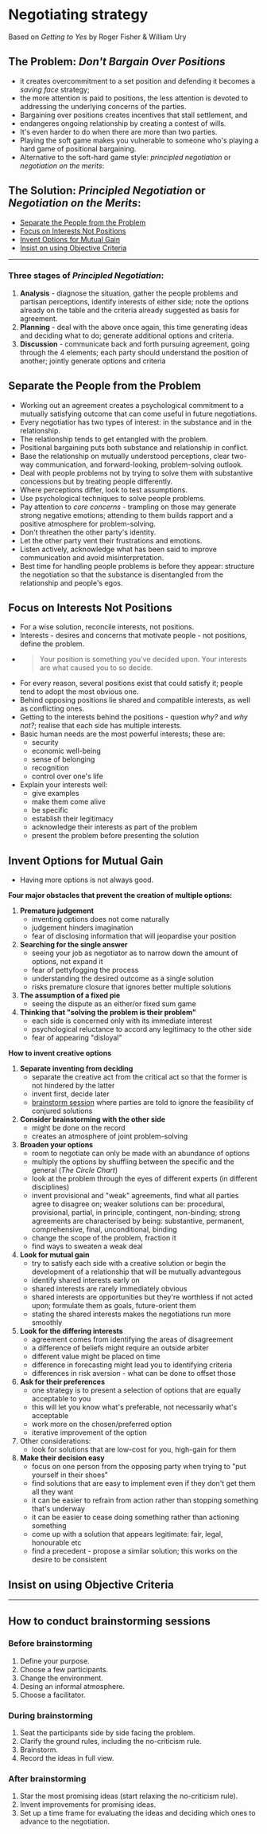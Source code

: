 # Negotiating strategy <!-- omit in toc -->

Based on _Getting to Yes_ by Roger Fisher & William Ury

## The Problem: _Don't Bargain Over Positions_ <!-- omit in toc -->
  - it creates overcommitment to a set position and defending it becomes a _saving face_ strategy; 
  - the more attention is paid to positions, the less attention is devoted to addressing the underlying concerns of the parties. 
  - Bargaining over positions creates incentives that stall settlement, and 
  - endangeres ongoing relationship by creating a contest of wills.
  - It's even harder to do when there are more than two parties.
  - Playing the soft game makes you vulnerable to someone who's playing a hard game of positional bargaining.
  - Alternative to the soft-hard game style: _principled negotiation_ or _negotiation on the merits_:

## The Solution: _Principled Negotiation_ or _Negotiation on the Merits_: <!-- omit in toc -->
- [Separate the People from the Problem](#separate-the-people-from-the-problem)
- [Focus on Interests Not Positions](#focus-on-interests-not-positions)
- [Invent Options for Mutual Gain](#invent-options-for-mutual-gain)
- [Insist on using Objective Criteria](#insist-on-using-objective-criteria)

---

### Three stages of _Principled Negotiation_:

1. **Analysis** - diagnose the situation, gather the people problems and partisan perceptions, identify interests of either side; note the options already on the table and the criteria already suggested as basis for agreement.
2. **Planning** - deal with the above once again, this time generating ideas and deciding what to do; generate additional options and criteria.
3. **Discussion** - communicate back and forth pursuing agreement, going through the 4 elements; each party should understand the position of another; jointly generate options and criteria
   
## Separate the People from the Problem

* Working out an agreement creates a psychological commitment to a mutually satisfying outcome that can come useful in future negotiations.
* Every negotiatior has two types of interest: in the substance and in the relationship.
* The relationship tends to get entangled with the problem. 
* Positional bargaining puts both substance and relationship in conflict.
* Base the relationship on mutually understood perceptions, clear two-way communication, and forward-looking, problem-solving outlook.
* Deal with people problems not by trying to solve them with substantive concessions but by treating people differently.
* Where perceptions differ, look to test assumptions.
* Use psychological techniques to solve people problems.
* Pay attention to _core concerns_ - trampling on those may generate strong negative emotions; attending to them builds rapport and a positive atmosphere for problem-solving.
* Don't threathen the other party's identity.
* Let the other party vent their frustrations and emotions.
* Listen actively, acknowledge what has been said to improve communication and avoid misinterpretation.
* Best time for handling people problems is before they appear: structure the negotiation so that the substance is disentangled from the relationship and people's egos.


## Focus on Interests Not Positions

* For a wise solution, reconcile interests, not positions.
* Interests - desires and concerns that motivate people - not positions, define the problem.
* > Your position is something you've decided upon. Your interests are what caused you to so decide.
* For every reason, several positions exist that could satisfy it; people tend to adopt the most obvious one.
* Behind opposing positions lie shared and compatible interests, as well as conflicting ones.
* Getting to the interests behind the positions - question _why?_ and _why not?_; realise that each side has multiple interests.
* Basic human needs are the most powerful interests; these are: 
  * security
  * economic well-being
  * sense of belonging
  * recognition
  * control over one's life
* Explain your interests well: 
  * give examples
  * make them come alive
  * be specific
  * establish their legitimacy
  * acknowledge their interests as part of the problem
  * present the problem before presenting the solution


## Invent Options for Mutual Gain

* Having more options is not always good.

**Four major obstacles that prevent the creation of multiple options:**

1. **Premature judgement**
     - inventing options does not come naturally
     - judgement hinders imagination
     - fear of disclosing information that will jeopardise your position
2. **Searching for the single answer**
     - seeing your job as negotiator as to narrow down the amount of options, not expand it
     - fear of pettyfogging the process
     - understanding the desired outcome as a single solution
     - risks premature closure that ignores better multiple solutions
3. **The assumption of a fixed pie**
     - seeing the dispute as an either/or fixed sum game
4. **Thinking that "solving the problem is their problem"**
     - each side is concerned only with its immediate interest
     - psychological reluctance to accord any legitimacy to the other side
     - fear of appearing "disloyal"

**How to invent creative options**

1. **Separate inventing from deciding**
   - separate the creative act from the critical act so that the former is not hindered by the latter
   - invent first, decide later
   - [brainstorm session](#how-to-conduct-brainstorming-sessions) where parties are told to ignore the feasibility of conjured solutions
2. **Consider brainstorming with the other side**
   - might be done on the record
   - creates an atmosphere of joint problem-solving
3. **Broaden your options**
   - room to negotiate can only be made with an abundance of options
   - multiply the options by shuffling between the specific and the general (_The Circle Chart_)
   - look at the problem through the eyes of different experts (in different disciplines)
   - invent provisional and "weak" agreements, find what all parties agree to disagree on; weaker solutions can be: procedural, provisional, partial, in principle, contingent, non-binding; strong agreements are characterised by being: substantive, permanent, comprehensive, final, unconditional, binding
   - change the scope of the problem, fraction it
   - find ways to sweaten a weak deal
4. **Look for mutual gain**
   - try to satisfy each side with a creative solution or begin the development of a relationship that will be mutually advantegous 
   - identify shared interests early on
   - shared interests are rarely immediately obvious
   - shared interests are opportunities but they're worthless if not acted upon; formulate them as goals, future-orient them
   - stating the shared interests makes the negotiations run more smoothly
5. **Look for the differing interests**
   - agreement comes from identifying the areas of disagreement
   - a difference of beliefs might require an outside arbiter
   - different value might be placed on time
   - difference in forecasting might lead you to identifying criteria
   - differences in risk aversion - what can be done to offset those
6. **Ask for their preferences**
   - one strategy is to present a selection of options that are equally acceptable to you    
   - this will let you know what's preferable, not necessarily what's acceptable
   - work more on the chosen/preferred option
   - iterative improvement of the option
7. Other considerations:
   - look for solutions that are low-cost for you, high-gain for them
8. **Make their decision easy**
   - focus on one person from the opposing party when trying to "put yourself in their shoes"
   - find solutions that are easy to implement even if they don't get them all they want
   - it can be easier to refrain from action rather than stopping something that's underway
   - it can be easier to cease doing something rather than actioning something
   - come up with a solution that appears legitimate: fair, legal, honourable etc
   - find a precedent - propose a similar solution; this works on the desire to be consistent  


## Insist on using Objective Criteria

---

## How to conduct brainstorming sessions <!-- omit in toc -->

### Before brainstorming <!-- omit in toc -->

1. Define your purpose.
2. Choose a few participants.
3. Change the environment.
4. Desing an informal atmosphere.
5. Choose a facilitator.

### During brainstorming <!-- omit in toc -->

1. Seat the participants side by side facing the problem.
2. Clarify the ground rules, including the no-criticism rule.
3. Brainstorm.
4. Record the ideas in full view.

### After brainstorming <!-- omit in toc -->

1. Star the most promising ideas (start relaxing the no-criticism rule).
2. Invent improvements for promising ideas.
3. Set up a time frame for evaluating the ideas and deciding which ones to advance to the negotiation.
